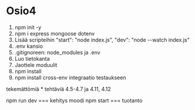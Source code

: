 # Osio4

1. npm init -y
2. npm i express mongoose dotenv
3. Lisää scripteihin "start": "node index.js",
   "dev": "node --watch index.js"
4. .env kansio
5. .gitignoreen: node_modules ja .env
6. Luo tietokanta
7. Jaottele moduulit
8. npm install
9. npm install cross-env integraatio testaukseen

tekemättömiä \* tehtäviä 4.5-4.7 ja 4.11, 4.12

npm run dev === kehitys moodi
npm start === tuotanto
